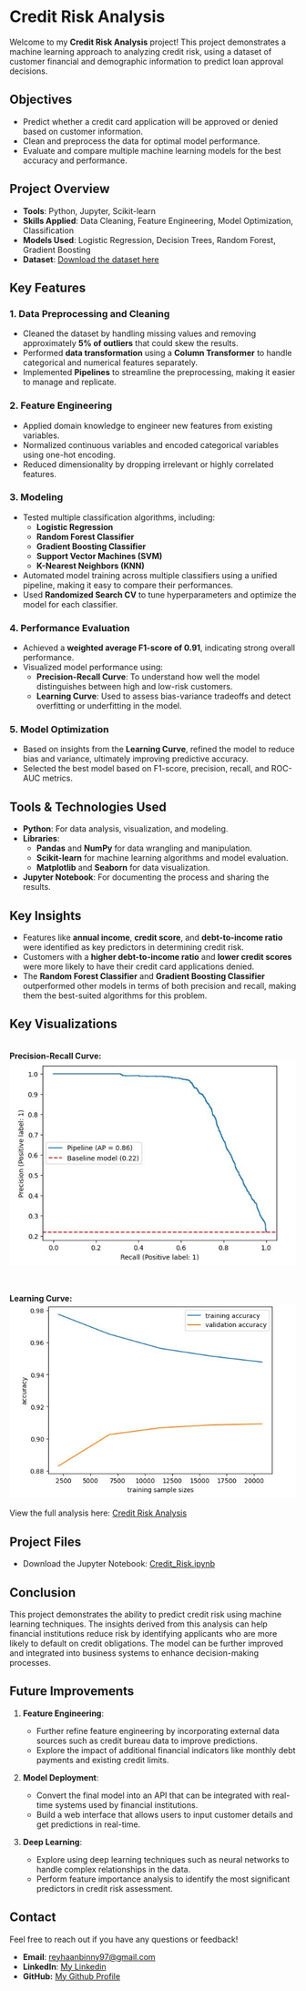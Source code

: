 # Credit Risk Analysis

Welcome to my **Credit Risk Analysis** project! This project demonstrates a machine learning approach to analyzing credit risk, using a dataset of customer financial and demographic information to predict loan approval decisions.

## Objectives
- Predict whether a credit card application will be approved or denied based on customer information.
- Clean and preprocess the data for optimal model performance.
- Evaluate and compare multiple machine learning models for the best accuracy and performance.

## Project Overview
- **Tools**: Python, Jupyter, Scikit-learn
- **Skills Applied**: Data Cleaning, Feature Engineering, Model Optimization, Classification
- **Models Used**: Logistic Regression, Decision Trees, Random Forest, Gradient Boosting
- **Dataset**: [Download the dataset here](./credit_risk_dataset.csv)

## Key Features
### 1. Data Preprocessing and Cleaning
- Cleaned the dataset by handling missing values and removing approximately **5% of outliers** that could skew the results.
- Performed **data transformation** using a **Column Transformer** to handle categorical and numerical features separately.
- Implemented **Pipelines** to streamline the preprocessing, making it easier to manage and replicate.

### 2. Feature Engineering
- Applied domain knowledge to engineer new features from existing variables.
- Normalized continuous variables and encoded categorical variables using one-hot encoding.
- Reduced dimensionality by dropping irrelevant or highly correlated features.

### 3. Modeling
- Tested multiple classification algorithms, including:
  - **Logistic Regression**
  - **Random Forest Classifier**
  - **Gradient Boosting Classifier**
  - **Support Vector Machines (SVM)**
  - **K-Nearest Neighbors (KNN)**
- Automated model training across multiple classifiers using a unified pipeline, making it easy to compare their performances.
- Used **Randomized Search CV** to tune hyperparameters and optimize the model for each classifier.

### 4. Performance Evaluation
- Achieved a **weighted average F1-score of 0.91**, indicating strong overall performance.
- Visualized model performance using:
  - **Precision-Recall Curve**: To understand how well the model distinguishes between high and low-risk customers.
  - **Learning Curve**: Used to assess bias-variance tradeoffs and detect overfitting or underfitting in the model.

### 5. Model Optimization
- Based on insights from the **Learning Curve**, refined the model to reduce bias and variance, ultimately improving predictive accuracy.
- Selected the best model based on F1-score, precision, recall, and ROC-AUC metrics.

## Tools & Technologies Used
- **Python**: For data analysis, visualization, and modeling.
- **Libraries**: 
  - **Pandas** and **NumPy** for data wrangling and manipulation.
  - **Scikit-learn** for machine learning algorithms and model evaluation.
  - **Matplotlib** and **Seaborn** for data visualization.
- **Jupyter Notebook**: For documenting the process and sharing the results.

## Key Insights
- Features like **annual income**, **credit score**, and **debt-to-income ratio** were identified as key predictors in determining credit risk.
- Customers with a **higher debt-to-income ratio** and **lower credit scores** were more likely to have their credit card applications denied.
- The **Random Forest Classifier** and **Gradient Boosting Classifier** outperformed other models in terms of both precision and recall, making them the best-suited algorithms for this problem.


## Key Visualizations
<br>**Precision-Recall Curve:**<br>
![Precision-Recall Curve](./images/precision_recall_curve.JPG)

<br>

**Learning Curve:**<br>
![Learning Curve](./images/learning_curve.JPG)
<br>

View the full analysis here:  [Credit Risk Analysis](./Credit_Risk.html)

## Project Files
- Download the Jupyter Notebook: [Credit_Risk.ipynb](./Credit_Risk.ipynb)

## Conclusion
This project demonstrates the ability to predict credit risk using machine learning techniques. The insights derived from this analysis can help financial institutions reduce risk by identifying applicants who are more likely to default on credit obligations. The model can be further improved and integrated into business systems to enhance decision-making processes.

## Future Improvements
1. **Feature Engineering**:
   - Further refine feature engineering by incorporating external data sources such as credit bureau data to improve predictions.
   - Explore the impact of additional financial indicators like monthly debt payments and existing credit limits.

2. **Model Deployment**:
   - Convert the final model into an API that can be integrated with real-time systems used by financial institutions.
   - Build a web interface that allows users to input customer details and get predictions in real-time.

3. **Deep Learning**:
   - Explore using deep learning techniques such as neural networks to handle complex relationships in the data.
   - Perform feature importance analysis to identify the most significant predictors in credit risk assessment.


## Contact
Feel free to reach out if you have any questions or feedback!
- **Email**: [reyhaanbinny97@gmail.com](mailto:reyhaanbinny97@gmail.com)
- **LinkedIn**: [My Linkedin](https://www.linkedin.com/in/reyhaanbinny)
- **GitHub:** [My Github Profile](https://github.com/reyhaanbinny)


